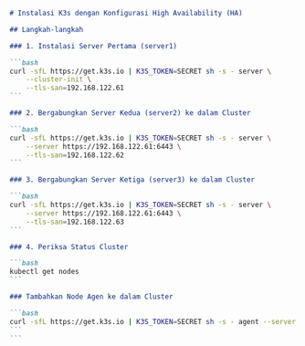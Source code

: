 ````markdown
# Instalasi K3s dengan Konfigurasi High Availability (HA)

## Langkah-langkah

### 1. Instalasi Server Pertama (server1)

```bash
curl -sfL https://get.k3s.io | K3S_TOKEN=SECRET sh -s - server \
    --cluster-init \
    --tls-san=192.168.122.61
```

### 2. Bergabungkan Server Kedua (server2) ke dalam Cluster

```bash
curl -sfL https://get.k3s.io | K3S_TOKEN=SECRET sh -s - server \
    --server https://192.168.122.61:6443 \
    --tls-san=192.168.122.62
```

### 3. Bergabungkan Server Ketiga (server3) ke dalam Cluster

```bash
curl -sfL https://get.k3s.io | K3S_TOKEN=SECRET sh -s - server \
    --server https://192.168.122.61:6443 \
    --tls-san=192.168.122.63
```

### 4. Periksa Status Cluster

```bash
kubectl get nodes
```

### Tambahkan Node Agen ke dalam Cluster

```bash
curl -sfL https://get.k3s.io | K3S_TOKEN=SECRET sh -s - agent --server https://192.168.122.61:6443
```
```
